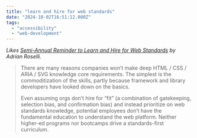 ```yaml
---
title: "learn and hire for web standards"
date: "2024-10-02T16:51:12.000Z"
tags: 
  - "accessibility"
  - "web-development"
---
```


_Likes [Semi-Annual Reminder to Learn and Hire for Web Standards](https://adrianroselli.com/2024/09/semi-annual-reminder-to-learn-and-hire-for-web-standards.html) by Adrian Roselli._

> There are many reasons companies won’t make deep HTML / CSS / ARIA / SVG knowledge core requirements. The simplest is the commoditization of the skills, partly because framework and library developers have looked down on the basics.
> 
> Even assuming orgs don’t hire for “fit” (a combination of gatekeeping, selection bias, and confirmation bias) and instead prioritize on web standards knowledge, potential employees don’t have the fundamental education to understand the web platform. Neither higher-ed programs nor bootcamps drive a standards-first curriculum.
